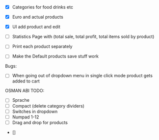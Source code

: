 - [x] Categories for food drinks etc
- [x] Euro and actual products
- [x] UI add product and edit
- [ ] Statistics Page with (total sale, total profit, total items sold by product)
- [ ] Print each product separately
- [ ] Make the Default products save stuff work


Bugs:

- [ ] When going out of dropdown menu in single click mode product gets added to cart


OSMAN ABI TODO:

- [ ] Sprache
- [ ] Compact (delete category dividers)
- [ ] Switches in dropdown
- [ ] Numpad 1-12
- [ ] Drag and drop for products
- []
